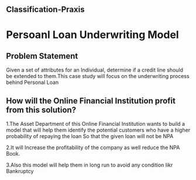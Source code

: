 ## Classification-Praxis

# Persoanl Loan Underwriting Model
## Problem Statement
Given a set of attributes for an Individual, determine if a credit line should be extended to them.This case study will focus on the underwriting process behind Personal Loan

## How will the Online Financial Institution profit from this solution?
1.The Asset Department of this Online Financial Institution wants to build a model that will help them identify the potential customers who have a higher probability of repaying the loan So that the given loan will not be NPA

2.It will Increase the profitability of the company as well reduce the NPA Book.

3.Also this model will help them in long run to avoid any condition likr Bankruptcy
